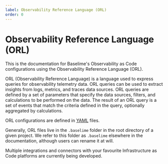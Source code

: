 ```yaml
---
label: Observability Reference Language (ORL)
order: 0
---
```


# Observability Reference Language (ORL)

This is the documentation for Baselime's Observability as Code configurations using the Observability Reference Language (ORL).

ORL (Observability Reference Language) is a language used to express queries for observability telemetry data. ORL queries can be used to extract insights from logs, metrics, and traces data sources. ORL queries are defined by a set of parameters that specify the data sources, filters, and calculations to be performed on the data. The result of an ORL query is a set of events that match the criteria defined in the query, optionally aggregated by calculations.

ORL configurations are defined in [YAML](https://yaml.org/) files. 

Generally, ORL files live in the `.baselime` folder in the root directory of a given project. We refer to this folder as `.baselime` elsewhere in the documentation, although users can rename it at will.

Multiple integrations and connectors with your favourite Infrastructure as Code platforms are currently being developed.
